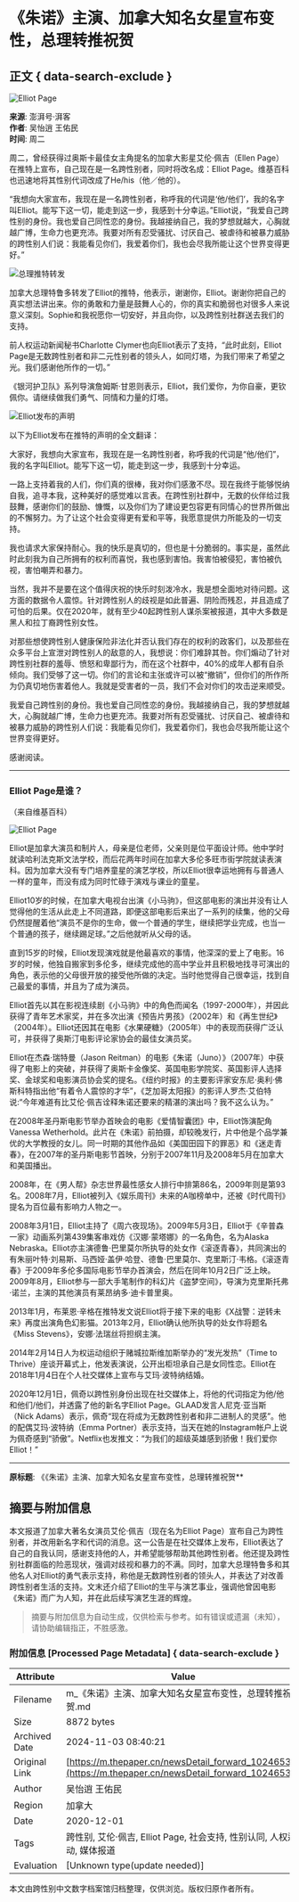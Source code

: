 # 《朱诺》主演、加拿大知名女星宣布变性，总理转推祝贺

## 正文 { data-search-exclude }


![Elliot Page](https://image.thepaper.cn/publish/interaction/image/3/970/587.jpg)

**来源**: 澎湃号·湃客  
**作者**: 吴怡逍 王佑民  
**时间**: 周二  

周二，曾经获得过奥斯卡最佳女主角提名的加拿大影星艾伦·佩吉（Ellen Page）在推特上宣布，自己现在是一名跨性别者，同时将改名成：Elliot Page。维基百科也迅速地将其性别代词改成了He/his（他／他的）。

“我想向大家宣布，我现在是一名跨性别者，称呼我的代词是‘他/他们’，我的名字叫Elliot。能写下这一切，能走到这一步，我感到十分幸运。”Elliot说，“我爱自己跨性别的身份。我也爱自己同性恋的身份。我越接纳自己，我的梦想就越大，心胸就越广博，生命力也更充沛。我要对所有忍受骚扰、讨厌自己、被虐待和被暴力威胁的跨性别人们说：我能看见你们，我爱着你们，我也会尽我所能让这个世界变得更好。”

![总理推特转发](https://imagepphcloud.thepaper.cn/pph/image/102/15/222.jpg)

加拿大总理特鲁多转发了Elliot的推特，他表示，谢谢你，Elliot。谢谢你把自己的真实想法讲出来。你的勇敢和力量是鼓舞人心的，你的真实和脆弱也对很多人来说意义深刻。Sophie和我祝愿你一切安好，并且向你，以及跨性别社群送去我们的支持。

前人权运动新闻秘书Charlotte Clymer也向Elliot表示了支持，“此时此刻，Elliot Page是无数跨性别者和非二元性别者的领头人，如同灯塔，为我们带来了希望之光。我们感谢他所作的一切。”

《银河护卫队》系列导演詹姆斯·甘恩则表示，Elliot，我们爱你，为你自豪，更钦佩你。请继续做我们勇气、同情和力量的灯塔。

![Elliot发布的声明](https://imagepphcloud.thepaper.cn/pph/image/102/15/223.jpg)

以下为Elliot发布在推特的声明的全文翻译：

大家好，我想向大家宣布，我现在是一名跨性别者，称呼我的代词是“他/他们”，我的名字叫Elliot。能写下这一切，能走到这一步，我感到十分幸运。

一路上支持着我的人们，你们真的很棒，我对你们感激不尽。现在我终于能够悦纳自我，追寻本我，这种美好的感觉难以言表。在跨性别社群中，无数的伙伴给过我鼓舞，感谢你们的鼓励、慷慨，以及你们为了建设更包容更有同情心的世界所做出的不懈努力。为了让这个社会变得更有爱和平等，我愿意提供力所能及的一切支持。

我也请求大家保持耐心。我的快乐是真切的，但也是十分脆弱的。事实是，虽然此时此刻我为自己所拥有的权利而喜悦，我也感到害怕。我害怕被侵犯，害怕被仇视，害怕嘲弄和暴力。

当然，我并不是要在这个值得庆祝的快乐时刻泼冷水，我是想全面地对待问题。这方面的数据令人震惊。针对跨性别人的歧视是如此普遍、阴险而残忍，并且造成了可怕的后果。仅在2020年，就有至少40起跨性别人谋杀案被报道，其中大多数是黑人和拉丁裔跨性别女性。

对那些想使跨性别人健康保险非法化并否认我们存在的权利的政客们，以及那些在众多平台上宣泄对跨性别人的敌意的人，我想说：你们难辞其咎。你们煽动了针对跨性别社群的羞辱、愤怒和卑鄙行为，而在这个社群中，40%的成年人都有自杀倾向。我们受够了这一切。你们的言论和主张或许可以被“撤销”，但你们的所作所为仍真切地伤害着他人。我就是受害者的一员，我们不会对你们的攻击逆来顺受。

我爱自己跨性别的身份。我也爱自己同性恋的身份。我越接纳自己，我的梦想就越大，心胸就越广博，生命力也更充沛。我要对所有忍受骚扰、讨厌自己、被虐待和被暴力威胁的跨性别人们说：我能看见你们，我爱着你们，我也会尽我所能让这个世界变得更好。

感谢阅读。

---

### Elliot Page是谁？

（来自维基百科）

![Elliot Page](https://imagepphcloud.thepaper.cn/pph/image/102/15/224.jpg)

Elliot是加拿大演员和制片人，母亲是位老师，父亲则是位平面设计师。他中学时就读哈利法克斯文法学校，而后花两年时间在加拿大多伦多旺市街学院就读表演科。因为加拿大没有专门培养童星的演艺学校，所以Elliot很幸运地拥有与普通人一样的童年，而没有成为同时忙碌于演戏与课业的童星。

Elliot10岁的时候，在加拿大电视台出演《小马驹》，但这部电影的演出并没有让人觉得他的生活从此走上不同道路，即便这部电影后来出了一系列的续集，他的父母仍然提醒着他“演员不是你的生命，做一个普通的学生，继续把学业完成，也当一个普通的孩子，继续踢足球。”之后他就听从父母的话。

直到15岁的时候，Elliot发现演戏就是他最喜欢的事情，他深深的爱上了电影。16岁的时候，他独自搬家到多伦多，继续完成他的高中学业并且积极地找寻可演出的角色，表示他的父母很开放的接受他所做的决定。当时他觉得自己很幸运，找到自己最爱的事情，并且为了成为演员。

Elliot首先以其在影视连续剧《小马驹》中的角色而闻名（1997-2000年），并因此获得了青年艺术家奖，并在多次出演《预告片男孩》（2002年）和《再生世纪》（2004年）。Elliot还因其在电影《水果硬糖》（2005年）中的表现而获得广泛认可，并获得了奥斯汀电影评论家协会的最佳女演员奖。

Elliot在杰森·瑞特曼（Jason Reitman）的电影《朱诺（Juno）》（2007年）中获得了电影上的突破，并获得了奥斯卡金像奖、英国电影学院奖、英国影评人选择奖、金球奖和电影演员协会奖的提名。《纽约时报》的主要影评家安东尼·奥利·佛斯科特指出他“有着令人震惊的才华”，《芝加哥太阳报》的影评人罗杰·艾伯特说:“今年难道有比艾伦·佩吉诠释朱诺还要来的精湛的演出吗？我不这么认为。”

在2008年圣丹斯电影节举办首映会的电影《爱情智囊团》中，Elliot饰演配角Vanessa Wetherhold。此片在《朱诺》前拍摄，却较晚发行，片中他是个品学兼优的大学教授的女儿。同一时期的其他作品如《美国田园下的罪恶》和《迷走青春》，在2007年的圣丹斯电影节首映，分别于2007年11月及2008年5月在加拿大和美国播出。

2008年，在《男人帮》杂志世界最性感女人排行中排第86名，2009年则是第93名。2008年7月，Elliot被列入《娱乐周刊》未来的A咖榜单中，还被《时代周刊》提名为百位最有影响力人物之一。

2008年3月1日，Elliot主持了《周六夜现场》。2009年5月3日，Elliot于《辛普森一家》动画系列第439集客串戏仿《汉娜·蒙塔娜》的一名角色，名为Alaska Nebraska。Elliot亦主演德鲁·巴里莫尔所执导的处女作《滚逐青春》，共同演出的有朱丽叶特·刘易斯、马西娅·盖伊·哈登、德鲁·巴里莫尔、克里斯汀·韦格。《滚逐青春》于2009年多伦多国际电影节举办首演会，然后在同年10月2日广泛上映。2009年8月，Elliot参与一部大手笔制作的科幻片《盗梦空间》，导演为克里斯托弗·诺兰，主演的其他演员有莱昂纳多·迪卡普里奥。

2013年1月，布莱恩·辛格在推特发文说Elliot将于接下来的电影《X战警：逆转未来》再度出演角色幻影猫。2013年2月，Elliot确认他所执导的处女作将题名《Miss Stevens》，安娜·法瑞丝将担纲主演。

2014年2月14日人为权运动组织于赌城拉斯维加斯举办的“发光发热”（Time to Thrive）座谈开幕式上，他发表演说，公开出柜坦承自己是女同性恋。Elliot在2018年1月4日在个人社交媒体上宣布与艾玛·波特纳结婚。

2020年12月1日，佩奇以跨性别身份出现在社交媒体上，将他的代词指定为他/他和他们/他们，并透露了他的新名字Elliot Page。GLAAD发言人尼克·亚当斯（Nick Adams）表示，佩奇“现在将成为无数跨性别者和非二进制人的灵感”。他的配偶艾玛·波特纳（Emma Portner）表示支持，当天在她的Instagram帐户上说为佩奇感到“骄傲”。Netflix也发推文：“为我们的超级英雄感到骄傲！我们爱你Elliot！”

---

**原标题**: 《《朱诺》主演、加拿大知名女星宣布变性，总理转推祝贺**

## 摘要与附加信息

<!-- tcd_abstract -->
本文报道了加拿大著名女演员艾伦·佩吉（现在名为Elliot Page）宣布自己为跨性别者，并改用新名字和代词的消息。这一公告是在社交媒体上发布，Elliot表达了自己的自我认同，感谢支持他的人，并希望能够帮助其他跨性别者。他还提及跨性别社群面临的险恶现状，强调对歧视和暴力的不满。同时，加拿大总理特鲁多和其他名人对Elliot的勇气表示支持，称他是无数跨性别者的领头人，并表达了对改善跨性别者生活的支持。文末还介绍了Elliot的生平与演艺事业，强调他曾因电影《朱诺》而广为人知，并在此后续写演艺生涯的辉煌。
<!-- tcd_abstract_end -->

> 摘要与附加信息为自动生成，仅供检索与参考。如有错误或遗漏（未知），请协助编辑指正，不胜感激。

### 附加信息 [Processed Page Metadata] { data-search-exclude }

| Attribute       | Value                                  |
|-----------------|----------------------------------------|
| Filename        | m_《朱诺》主演、加拿大知名女星宣布变性，总理转推祝贺.md                             |
| Size            | 8872 bytes                           |
| Archived Date   | 2024-11-03 08:40:21                             |
| Original Link   | [https://m.thepaper.cn/newsDetail_forward_10246535](https://m.thepaper.cn/newsDetail_forward_10246535)                       |
| Author          | 吴怡逍 王佑民                               |
| Region          | 加拿大                               |
| Date            | 2020-12-01                                 |
| Tags            | 跨性别, 艾伦·佩吉, Elliot Page, 社会支持, 性别认同, 人权运动, 媒体报道                                 |
| Evaluation            | [Unknown type(update needed)]                                 |
<!-- tcd_table_end -->

本文由跨性别中文数字档案馆归档整理，仅供浏览。版权归原作者所有。
